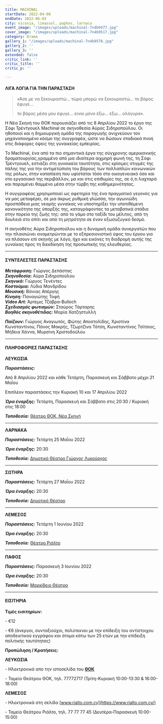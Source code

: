 ```yaml
---
title: MACHINAL
startDate: 2022-04-08
endDate: 2022-06-03
city: nicosia, limassol, paphos, larnaca
event_image: "/images/uploads/machinal-7n4b9477.jpg"
cover_image: "/images/uploads/machinal-7n4b9517.jpg"
category: Drama
gallery_1: "/images/uploads/machinal-7n4b9578.jpg"
gallery_2: ''
gallery_3: ''
extended: false
critic_link: ''
critic_title: ''
critic_p: ''

---
```

#### ΛΙΓΑ ΛΟΓΙΑ ΓΙΑ ΤΗΝ ΠΑΡΑΣΤΑΣΗ

> «Άσε με να ξεκουραστώ... τώρα μπορώ να ξεκουραστώ... το βάρος έφυγε...
>
> το βάρος μέσα μου έφυγε... είναι μόνο έξω... έξω... ολόγυρα».

Η Νέα Σκηνή του ΘΟΚ παρουσιάζει από τις 8 Απριλίου 2022 το έργο της Σόφι Τρέντγουελ Machinal σε σκηνοθεσία Αύρας Σιδηροπούλου. Οι ηθοποιοί και η δημιουργική ομάδα της παραγωγής ανιχνεύουν τον μηχανοποιημένο κόσμο της συγγραφέα, ώστε να δώσουν σταδιακά πνοή στις διάφορες όψεις της γυναικείας εμπειρίας.

Το Machinal, ένα από τα πιο σημαντικά έργα της σύγχρονης αμερικανικής δραματουργίας,γραμμένο από μια ιδιαίτερα αιχμηρή φωνή της, τη Σόφι Τρέντγουελ, εστιάζει στη γυναικεία ταυτότητα, στις κρίσιμες στιγμές της πάλης της για την αντιμετώπιση του βάρους των πολλαπλών κοινωνικών της ρόλων, στην καταπίεση που υφίσταται τόσο στο οικογενειακό όσο και στο εργασιακό της περιβάλλον, μα και στις επιθυμίες της, σε ό,τι λαχταρά και παραμένει θαμμένο μέσα στην τύρβη της καθημερινότητας.

Η συγγραφέας χρησιμοποιεί ως αφετηρία της ένα πραγματικό γεγονός για να μας μεταφέρει, σε μια άκρως ρυθμική γλώσσα, την αγωνιώδη προσπάθεια μιας νεαρής γυναίκας να υποστηρίξει την υποτιθέμενη κανονικότητα της ύπαρξής της, καταγράφοντας τα μεταβατικά στάδια στην πορεία της ζωής της: από το γάμο στο ταξίδι του μέλιτος, από τη δουλειά στο σπίτι και από τη μητρότητα σε έναν εξωσυζυγικό δεσμό.

Η σκηνοθέτις Αύρα Σιδηροπούλου και η δυναμική ομάδα συνεργατών που την πλαισιώνει αναμετρώνται με το εξπρεσιονιστικό ύφος του έργου για να πλάσουν επί σκηνής με λόγο, ήχο και εικόνες τη διαδρομή αυτής της γυναίκας προς τη διεκδίκηση της προσωπικής της ελευθερίας.

***

#### ΣΥΝΤΕΛΕΣΤΕΣ ΠΑΡΑΣΤΑΣΗΣ

**_Μετάφραση:_**  Γιώργος Δεπάστας  
**_Σκηνοθεσία:_** Αύρα Σιδηροπούλου  
**_Σκηνικά:_** Γιώργος Τενέντες  
**_Κοστούμια:_** Λύδια Μανδρίδου  
**_Μουσική:_** Βάνιας Απέργης  
**_Κίνηση:_** Παναγιώτης Τοφή  
**_Video Art:_** Άρτεμις Τζάβρα-Bulloch  
**_Σχεδιασμός φωτισμών:_** Σταύρος Τάρταρης  
**_Βοηθός σκηνοθέτιδας:_** Μαρία Χατζηστυλλή

**_Παίζουν:_** Γιώργος Αναγιωτός, Φώτης Αποστολίδης, Χριστίνα Κωνσταντίνου, Πάνος Μακρής, Τζωρτζίνα Τάτση, Κωνσταντίνος Τσίτσιος, Μήδεια Χάννα, Μυρσίνη Χριστοδούλου

***

#### ΠΛΗΡΟΦΟΡΙΕΣ ΠΑΡΑΣΤΑΣΗΣ

**ΛΕΥΚΩΣΙΑ**

**_Παραστάσεις:_** 

Από 8 Απριλίου 2022 και κάθε Τετάρτη, Παρασκευή και Σάββατο μέχρι 21 Μαΐου

Επιπλέον παραστάσεις την Κυριακή 10 και 17 Απριλίου 2022

**_Ώρα έναρξης:_** Τετάρτη, Παρασκευή και Σάββατο στις 20:30 / Κυριακή στις 18:00

**_Τοποθεσία:_** [Θέατρο ΘΟΚ, Νέα Σκηνή](https://www.google.gr/maps/place/%CE%94%CE%B7%CE%BC%CE%BF%CF%84%CE%B9%CE%BA%CF%8C+%CE%98%CE%AD%CE%B1%CF%84%CF%81%CE%BF+%CE%9B%CE%B5%CF%85%CE%BA%CF%89%CF%83%CE%AF%CE%B1%CF%82/@35.1726385,33.3531332,17z/data=!3m1!4b1!4m5!3m4!1s0x14de17519633b289:0xf4e085228ec10fda!8m2!3d35.1726385!4d33.3553219?hl=el)

***

**ΛΑΡΝΑΚΑ**

**_Παραστάσεις:_** Τετάρτη 25 Μαΐου 2022

**_Ώρα έναρξης:_** 20:30

**_Τοποθεσία:_** [Δημοτικό Θέατρο Γιώργος Λυκούργος](https://www.google.com/maps/place/%CE%94%CE%B7%CE%BC%CE%BF%CF%84%CE%B9%CE%BA%CE%BF+%CE%98%CE%B5%CE%B1%CF%84%CF%81%CE%BF+%CE%9B%CE%B1%CF%81%CE%BD%CE%B1%CE%BA%CE%B1%CF%82/@34.9160535,33.6242074,17z/data=!3m1!4b1!4m5!3m4!1s0x14e08357d0583743:0x9596f1dd1e03bce6!8m2!3d34.9160535!4d33.6263961 "Δημοτικό Θέατρο Λάρνακας")

***

**ΣΩΤΗΡΑ**

**_Παραστάσεις:_** Τετάρτη 27 Μαΐου 2022

**_Ώρα έναρξης:_** 20:30

**_Τοποθεσία:_** [Δημοτικό Θέατρο](https://www.google.gr/maps/place/%CE%94%CE%B7%CE%BC%CE%BF%CF%84%CE%B9%CE%BA%CF%8C+%CE%98%CE%AD%CE%B1%CF%84%CF%81%CE%BF+%CE%A3%CF%89%CF%84%CE%AE%CF%81%CE%B1%CF%82/@35.0261659,33.9514232,17z/data=!3m1!4b1!4m5!3m4!1s0x14dfcf6d58fae7bb:0x194eaf2efa64d0d8!8m2!3d35.0261659!4d33.9536119?hl=el)

***

**ΛΕΜΕΣΟΣ**

**_Παραστάσεις:_** Τετάρτη 1 Ιουνίου 2022

**_Ώρα έναρξης:_** 20:30

**_Τοποθεσία:_** [Θέατρο Ριάλτο](https://www.google.gr/maps/place/%CE%98%CE%AD%CE%B1%CF%84%CF%81%CE%BF+%CE%A1%CE%B9%CE%AC%CE%BB%CF%84%CE%BF/@34.6795049,33.0434696,17z/data=!3m1!4b1!4m5!3m4!1s0x14e7331ab1ec9197:0xdf6e42bed1d077b1!8m2!3d34.6795049!4d33.0456583?hl=el)

***

**ΠΑΦΟΣ**

**_Παραστάσεις:_** Παρασκευή 3 Ιουνίου 2022

**_Ώρα έναρξης:_** 20:30

**_Τοποθεσία:_** [Μαρκίδειο Θέατρο](https://www.google.com/maps/place/Markideio+Theatre/@34.7781598,32.4210447,17z/data=!3m1!4b1!4m5!3m4!1s0x14e706f5450bd66d:0x68a598c2c5136439!8m2!3d34.7781101!4d32.4232146 "Μαρκίδειο Θέατρο")

***

#### ΕΙΣΙΤΗΡΙΑ

**Τιμές εισιτηρίων:**

\- €12

\- €6 (άνεργοι, συνταξιούχοι, πολύτεκνοι με την επίδειξη του αντίστοιχου αποδεικτικού εγγράφου και άτομα κάτω των 25 ετών με την επίδειξη πολιτικής ταυτότητας)

**Προπώληση / Κρατήσεις:**

**ΛΕΥΚΩΣΙΑ**

\- Ηλεκτρονικά απο την ιστοσελίδα του [**ΘΟΚ**](https://www.thoc.org.cy/event/filoymena-martoyrano,4685,229,el,shows "ΘΟΚ")

\- Ταμείο Θεάτρου ΘΟΚ, τηλ. 77772717 (Τρίτη-Κυριακή 10:00-13:30 & 16:00-18:00)

**ΛΕΜΕΣΟΣ**

\- Ηλεκτρονικά στη σελίδα [www.rialto.com.cy](https://www.rialto.com.cy/)

\- Ταμείο Θεάτρου Ριάλτο, τηλ. 77 77 77 45 (Δευτέρα-Παρασκευή 10:00-15:00)